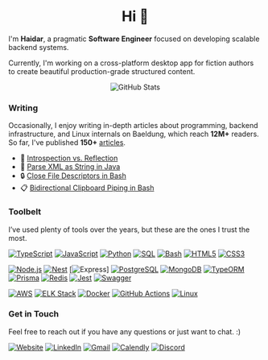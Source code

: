 <h1 align="center"> Hi 👋</h1>

I'm **Haidar**, a pragmatic **Software Engineer** focused on developing scalable backend systems.

Currently, I'm working on a cross-platform desktop app for fiction authors to create beautiful production-grade structured content.

<p align="center">
  <img src="https://github-readme-stats.vercel.app/api?username=haidar47x&theme=gruvbox_light&show_icons=true" alt="GitHub Stats" />
</p>

### Writing

Occasionally, I enjoy writing in-depth articles about programming, backend infrastructure, and Linux internals on Baeldung, which reach **12M+** readers. So far, I've published **150+** [articles](https://haidarali.net/#/articles).

- 🔎 [Introspection vs. Reflection](https://www.baeldung.com/cs/oop-introspection-reflection-difference)
- 🧵 [Parse XML as String in Java](https://www.baeldung.com/java-parse-xml-string)
- 🔒 [Close File Descriptors in Bash](https://www.baeldung.com/linux/bash-close-file-descriptors)
- 📋 [Bidirectional Clipboard Piping in Bash](https://www.baeldung.com/linux/bash-bidirectional-clipboard-piping)

### Toolbelt

I’ve used plenty of tools over the years, but these are the ones I trust the most.

[![TypeScript](https://img.shields.io/badge/TypeScript-3178C6?logo=typescript&logoColor=fff)](#)
[![JavaScript](https://img.shields.io/badge/JavaScript-F7DF1E?logo=javascript&logoColor=black)](#)
[![Python](https://img.shields.io/badge/Python-3776AB?logo=python&logoColor=fff)](#)
[![SQL](https://img.shields.io/badge/-SQL-C74634?logo=sqlite&logoColor=white)](#)
[![Bash](https://img.shields.io/badge/Bash-4EAA25?logo=gnubash&logoColor=fff)](#)
[![HTML5](https://img.shields.io/badge/-HTML5-DB4F2A?logo=html5&logoColor=white)](#)
[![CSS3](https://img.shields.io/badge/-CSS3-64319A?logo=css3&logoColor=white)](#)

[![Node.js](https://img.shields.io/badge/-Node.js-339933?logo=node.js&logoColor=white)](#)
[![Nest](https://img.shields.io/badge/Nest.js-%23E0234E.svg?logo=nestjs&logoColor=white)](#)
[![Express](https://img.shields.io/badge/Express.js-%23404d59.svg?logo=express&logoColor=%2361DAFB)]
[![PostgreSQL](https://img.shields.io/badge/Postgres-%23316192.svg?logo=postgresql&logoColor=white)](#)
[![MongoDB](https://img.shields.io/badge/MongoDB-%234ea94b.svg?logo=mongodb&logoColor=white)](#)
[![TypeORM](https://img.shields.io/badge/TypeORM-FE0803?logo=typeorm&logoColor=fff)](#)
[![Prisma](https://img.shields.io/badge/Prisma-2D3748?logo=prisma&logoColor=white)](#)
[![Redis](https://img.shields.io/badge/Redis-%23DD0031.svg?logo=redis&logoColor=white)](#)
[![Jest](https://img.shields.io/badge/Jest-C21325?logo=jest&logoColor=fff)](#)
[![Swagger](https://img.shields.io/badge/Swagger-85EA2D?logo=swagger&logoColor=black)](#)

[![AWS](https://img.shields.io/badge/%20AWS-232F3E?logo=icloud&logoColor=fff)](#)
[![ELK Stack](https://img.shields.io/badge/Elastic_Stack-005571?logo=elasticstack&logoColor=white)](#)
[![Docker](https://img.shields.io/badge/-Docker-1D63ED?logo=docker&logoColor=white)](#)
[![GitHub Actions](https://img.shields.io/badge/GitHub_Actions-2088FF?logo=github-actions&logoColor=white)](#)
[![Linux](https://img.shields.io/badge/Linux-FCC624?logo=linux&logoColor=black)](#)

### Get in Touch

Feel free to reach out if you have any questions or just want to chat. :)

[![Website](https://img.shields.io/website?url=https%3A//haidarali.net&up_message=Up&down_message=Down&label=Website&logoColor=fff&logo=firefox&up_color=059669)](https://haidarali.net/)
[![LinkedIn](https://custom-icon-badges.demolab.com/badge/LinkedIn-0A66C2?logo=linkedin-white&logoColor=fff)](https://www.linkedin.com/in/haidarali-dev)
[![Gmail](https://img.shields.io/badge/Gmail-D14836?logo=gmail&logoColor=white)](mailto:haidar47x@gmail.com)
[![Calendly](https://img.shields.io/badge/Calendly-006BFF?logo=calendly&logoColor=white)](https://calendly.com/haidar47x/30min)
[![Discord](https://img.shields.io/badge/Discord-%235865F2.svg?&logo=discord&logoColor=white)](https://discordapp.com/users/1274057050300612619)




